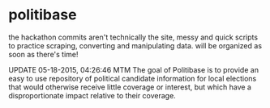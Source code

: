politibase
==========

the hackathon commits aren't technically the site, messy and quick scripts to practice scraping, converting and manipulating data.  will be organized as soon as there's time!

UPDATE 05-18-2015, 04:26:46 MTM
The goal of Politibase is to provide an easy to use repository of political candidate information for local elections that would otherwise receive little coverage or interest, but which have a disproportionate impact relative to their coverage.

